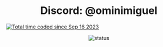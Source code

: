<h1 align="center">Discord: @ominimiguel</h1>

<a href="https://wakatime.com/@d27028c9-9a18-4719-a52c-4f4ffe0e1eee"><img src="https://wakatime.com/badge/user/d27028c9-9a18-4719-a52c-4f4ffe0e1eee.svg" alt="Total time coded since Sep 16 2023" /></a>

<p align="center">
  <img src="https://github-readme-stats.vercel.app/api?username=omini-miguel&show_icons=true" alt="status">
</p>

